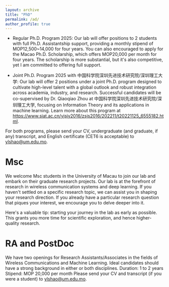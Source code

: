 ```yaml
---
layout: archive
title: "PhD"
permalink: /ad/
author_profile: true
---
```


* Regular Ph.D. Program 2025: Our lab will offer positions to 2 students with full Ph.D. Assistantship support, providing a monthly stipend of MOP12,500~14,000 for four years. You can also encouraged to apply for the Macao Ph.D. Scholarship, which offers MOP20,000 per month for four years. The scholarship is more substantial, but it's also competitive, yet I am committed to offering full support.

* Joint Ph.D. Program 2025 with 中国科学院深圳先进技术研究院/深圳理工大学: Our lab will offer 2 positions under a joint Ph.D. program designed to cultivate high-level talent with a global outlook and robust integration across academia, industry, and research. Successful candidates will be co-supervised by Dr. Qiaoqiao Zhou at 中国科学院深圳先进技术研究院/深圳理工大学, focusing on Information Theory and its applications in machine learning. Learn more about this program at https://www.siat.ac.cn/yjsjy2016/zsjs2016/202211/t20221125_6555182.html.

For both programs, please send your CV, undergraduate (and graduate, if any) transcript, and English certificate (CET6 is acceptable) to ylshao@um.edu.mo.


Msc
========
We welcome Msc students in the University of Macau to join our lab and embark on their graduate research projects. Our lab is at the forefront of research in wireless communication systems and deep learning. If you haven't settled on a specific research topic, we can assist you in shaping your research direction. If you already have a particular research question that piques your interest, we encourage you to delve deeper into it. 

Here's a valuable tip: starting your journey in the lab as early as possible. This grants you more time for scientific exploration, and hence higher-quality research.

RA and PostDoc
========
We have two openings for Research Assistants/Associates in the fields of Wireless Communications and Machine Learning. Ideal candidates should have a strong background in either or both disciplines.
Duration: 1 to 2 years
Stipend: MOP 20,000 per month
Please send your CV and transcript (if you were a student) to ylshao@um.edu.mo.
